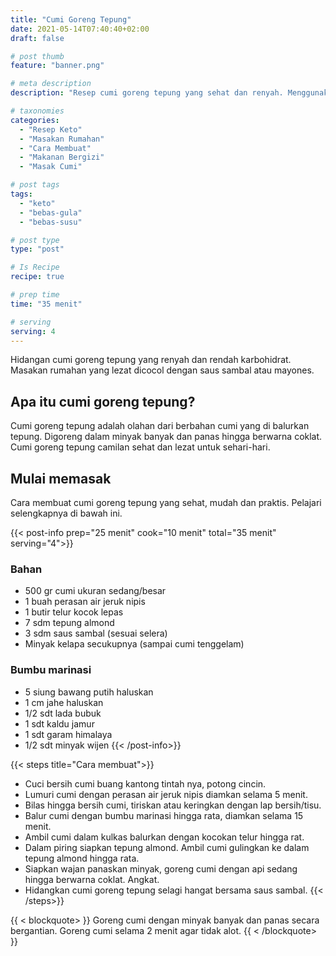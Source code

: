 ```yaml
---
title: "Cumi Goreng Tepung"
date: 2021-05-14T07:40:40+02:00
draft: false

# post thumb
feature: "banner.png"

# meta description
description: "Resep cumi goreng tepung yang sehat dan renyah. Menggunakan tepung almond sehingga menjaga karbohidrat tetap rendah."

# taxonomies
categories:
  - "Resep Keto"
  - "Masakan Rumahan"
  - "Cara Membuat"
  - "Makanan Bergizi"
  - "Masak Cumi"

# post tags
tags:
  - "keto"
  - "bebas-gula"
  - "bebas-susu"

# post type
type: "post"

# Is Recipe
recipe: true

# prep time
time: "35 menit"

# serving
serving: 4
---
```

Hidangan cumi goreng tepung yang renyah dan rendah karbohidrat. Masakan rumahan yang lezat dicocol dengan saus sambal atau mayones.

## Apa itu cumi goreng tepung?

Cumi goreng tepung adalah olahan dari berbahan cumi yang di balurkan tepung. Digoreng dalam minyak banyak dan panas hingga berwarna coklat. Cumi goreng tepung camilan sehat dan lezat untuk sehari-hari.

## Mulai memasak

Cara membuat cumi goreng tepung yang sehat, mudah dan praktis. Pelajari selengkapnya di bawah ini.

{{< post-info prep="25 menit" cook="10 menit" total="35 menit" serving="4">}}

### Bahan

-   500 gr cumi ukuran sedang/besar
-   1 buah perasan air jeruk nipis
-   1 butir telur kocok lepas
-   7 sdm tepung almond
-   3 sdm saus sambal (sesuai selera)
-   Minyak kelapa secukupnya (sampai cumi tenggelam)

### Bumbu marinasi

-   5 siung bawang putih haluskan
-   1 cm jahe haluskan
-   1/2 sdt lada bubuk
-   1 sdt kaldu jamur
-   1 sdt garam himalaya
-   1/2 sdt minyak wijen
{{< /post-info>}}

{{< steps title="Cara membuat">}}
-   Cuci bersih cumi buang kantong tintah nya, potong cincin.
-   Lumuri cumi dengan perasan air jeruk nipis diamkan selama 5 menit.
-   Bilas hingga bersih cumi, tiriskan atau keringkan dengan lap bersih/tisu.
-   Balur cumi dengan bumbu marinasi hingga rata, diamkan selama 15 menit.
-   Ambil cumi dalam kulkas balurkan dengan kocokan telur hingga rat.
-   Dalam piring siapkan tepung almond. Ambil cumi gulingkan ke dalam tepung almond hingga rata.
-   Siapkan wajan panaskan minyak, goreng cumi dengan api sedang hingga berwarna coklat. Angkat.
-   Hidangkan cumi goreng tepung selagi hangat bersama saus sambal.
{{< /steps>}}

{{ < blockquote> }}
Goreng cumi dengan minyak banyak dan panas secara bergantian. Goreng cumi selama 2 menit agar tidak alot.
{{ < /blockquote> }}